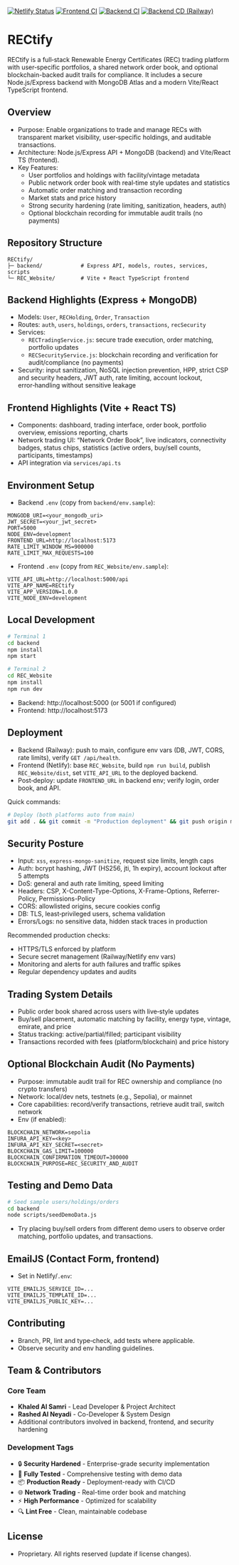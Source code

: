 [![Netlify Status](https://api.netlify.com/api/v1/badges/071fb70c-3178-4d09-8cd1-cf3b5feef18d/deploy-status)](https://app.netlify.com/projects/rectifygo/deploys)
[![Frontend CI](https://github.com/brshood/RECtify/actions/workflows/frontend.yml/badge.svg)](https://github.com/brshood/RECtify/actions/workflows/frontend.yml)
[![Backend CI](https://github.com/brshood/RECtify/actions/workflows/backend.yml/badge.svg)](https://github.com/brshood/RECtify/actions/workflows/backend.yml)
[![Backend CD (Railway)](https://github.com/brshood/RECtify/actions/workflows/backend-cd.yml/badge.svg)](https://github.com/brshood/RECtify/actions/workflows/backend-cd.yml)

# RECtify

RECtify is a full‑stack Renewable Energy Certificates (REC) trading platform with user‑specific portfolios, a shared network order book, and optional blockchain-backed audit trails for compliance. It includes a secure Node.js/Express backend with MongoDB Atlas and a modern Vite/React TypeScript frontend.

## Overview
- Purpose: Enable organizations to trade and manage RECs with transparent market visibility, user‑specific holdings, and auditable transactions.
- Architecture: Node.js/Express API + MongoDB (backend) and Vite/React TS (frontend).
- Key Features:
  - User portfolios and holdings with facility/vintage metadata
  - Public network order book with real‑time style updates and statistics
  - Automatic order matching and transaction recording
  - Market stats and price history
  - Strong security hardening (rate limiting, sanitization, headers, auth)
  - Optional blockchain recording for immutable audit trails (no payments)

## Repository Structure
```
RECtify/
├─ backend/            # Express API, models, routes, services, scripts
└─ REC_Website/        # Vite + React TypeScript frontend
```

## Backend Highlights (Express + MongoDB)
- Models: `User`, `RECHolding`, `Order`, `Transaction`
- Routes: `auth`, `users`, `holdings`, `orders`, `transactions`, `recSecurity`
- Services:
  - `RECTradingService.js`: secure trade execution, order matching, portfolio updates
  - `RECSecurityService.js`: blockchain recording and verification for audit/compliance (no payments)
- Security: input sanitization, NoSQL injection prevention, HPP, strict CSP and security headers, JWT auth, rate limiting, account lockout, error‑handling without sensitive leakage

## Frontend Highlights (Vite + React TS)
- Components: dashboard, trading interface, order book, portfolio overview, emissions reporting, charts
- Network trading UI: “Network Order Book”, live indicators, connectivity badges, status chips, statistics (active orders, buy/sell counts, participants, timestamps)
- API integration via `services/api.ts`

## Environment Setup
- Backend `.env` (copy from `backend/env.sample`):
```
MONGODB_URI=<your_mongodb_uri>
JWT_SECRET=<your_jwt_secret>
PORT=5000
NODE_ENV=development
FRONTEND_URL=http://localhost:5173
RATE_LIMIT_WINDOW_MS=900000
RATE_LIMIT_MAX_REQUESTS=100
```
- Frontend `.env` (copy from `REC_Website/env.sample`):
```
VITE_API_URL=http://localhost:5000/api
VITE_APP_NAME=RECtify
VITE_APP_VERSION=1.0.0
VITE_NODE_ENV=development
```

## Local Development
```bash
# Terminal 1
cd backend
npm install
npm start

# Terminal 2
cd REC_Website
npm install
npm run dev
```
- Backend: http://localhost:5000 (or 5001 if configured)
- Frontend: http://localhost:5173

## Deployment
- Backend (Railway): push to main, configure env vars (DB, JWT, CORS, rate limits), verify `GET /api/health`.
- Frontend (Netlify): base `REC_Website`, build `npm run build`, publish `REC_Website/dist`, set `VITE_API_URL` to the deployed backend.
- Post‑deploy: update `FRONTEND_URL` in backend env; verify login, order book, and API.

Quick commands:
```bash
# Deploy (both platforms auto from main)
git add . && git commit -m "Production deployment" && git push origin main
```

## Security Posture
- Input: `xss`, `express-mongo-sanitize`, request size limits, length caps
- Auth: bcrypt hashing, JWT (HS256, jti, 1h expiry), account lockout after 5 attempts
- DoS: general and auth rate limiting, speed limiting
- Headers: CSP, X-Content-Type-Options, X-Frame-Options, Referrer-Policy, Permissions-Policy
- CORS: allowlisted origins, secure cookies config
- DB: TLS, least‑privileged users, schema validation
- Errors/Logs: no sensitive data, hidden stack traces in production

Recommended production checks:
- HTTPS/TLS enforced by platform
- Secure secret management (Railway/Netlify env vars)
- Monitoring and alerts for auth failures and traffic spikes
- Regular dependency updates and audits

## Trading System Details
- Public order book shared across users with live‑style updates
- Buy/sell placement, automatic matching by facility, energy type, vintage, emirate, and price
- Status tracking: active/partial/filled; participant visibility
- Transactions recorded with fees (platform/blockchain) and price history

## Optional Blockchain Audit (No Payments)
- Purpose: immutable audit trail for REC ownership and compliance (no crypto transfers)
- Network: local/dev nets, testnets (e.g., Sepolia), or mainnet
- Core capabilities: record/verify transactions, retrieve audit trail, switch network
- Env (if enabled):
```
BLOCKCHAIN_NETWORK=sepolia
INFURA_API_KEY=<key>
INFURA_API_KEY_SECRET=<secret>
BLOCKCHAIN_GAS_LIMIT=100000
BLOCKCHAIN_CONFIRMATION_TIMEOUT=300000
BLOCKCHAIN_PURPOSE=REC_SECURITY_AND_AUDIT
```

## Testing and Demo Data
```bash
# Seed sample users/holdings/orders
cd backend
node scripts/seedDemoData.js
```
- Try placing buy/sell orders from different demo users to observe order matching, portfolio updates, and transactions.

## EmailJS (Contact Form, frontend)
- Set in Netlify/`.env`:
```
VITE_EMAILJS_SERVICE_ID=...
VITE_EMAILJS_TEMPLATE_ID=...
VITE_EMAILJS_PUBLIC_KEY=...
```

## Contributing
- Branch, PR, lint and type‑check, add tests where applicable.
- Observe security and env handling guidelines.

## Team & Contributors

### Core Team
- **Khaled Al Samri** - Lead Developer & Project Architect
- **Rashed Al Neyadi** - Co-Developer & System Design
- Additional contributors involved in backend, frontend, and security hardening

### Development Tags
- 🔒 **Security Hardened** - Enterprise-grade security implementation
- 🧪 **Fully Tested** - Comprehensive testing with demo data
- 📦 **Production Ready** - Deployment-ready with CI/CD
- 🌐 **Network Trading** - Real-time order book and matching
- ⚡ **High Performance** - Optimized for scalability
- 🔍 **Lint Free** - Clean, maintainable codebase

## License
- Proprietary. All rights reserved (update if license changes).
